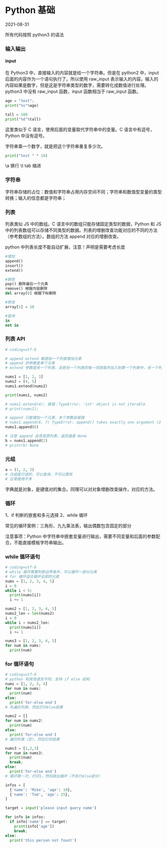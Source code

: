 # Python 基础

2021-08-31

所有代码按照 python3 的语法

### 输入输出

#### input

在 Python3 中，直接输入的内容就是给一个字符串。但是在 python2 中，input 后面的内容作为一个语句执行了。所以使用 raw_input 表示输入的内容。输入的内容如果是数字，但是这是字符串类型的数字，需要转化成数值进行处理。
python3 中没有 raw_input 函数，input 函数相当于 raw_input 函数。

```python
age = "test";
print("%s"%age)

tall = 100
print("%d"%tall)
```

这里类似于 C 语言，使用后面的变量取代字符串中的变量。C 语言中有逗号，Python 中没有逗号。

字符串乘一个数字，就是把这个字符串重复多少次。

```python
print("test " * 10)
```

\a 换行
\t tab 缩进

### 字符串

字符串存储的占位：数值和字符串占用内存空间不同；字符串和数值型变量的类型转换；输入的信息都是字符串；

### 列表

列表类似 JS 中的数组。C 语言中的数组只能存储固定类型的数据，Python 和 JS 中的列表数组可以存储不同类型的数据。列表的增删改查功能对应的不同的方法（参考数组的方法）。数组的方法 append 对应的增删改查。

python 中列表长度不能自动扩展，注意！声明是需要考虑长度

```python
#增加
append()
insert()
extend()

#删除
pop() 删除最后一个元素
remove() 根据内容删除
del array[0] 根据下标删除

#修改
array[1] = 10

#查询
in
not in
```

### 列表 API

```python
# coding=utf-8

# append extend 都是给一个列表增加元素
# append 的参数是单个元素
# extend 参数是另一个列表，会把另一个列表的每一项获取并加入到第一个列表中，另一个列表内容不改变

nums1 = [1, 2, 3]
nums2 = [4, 5]
nums1.extend(nums2)

print(nums1, nums2)

# nums1.extend(4); 报错：TypeError: 'int' object is not iterable
# print(nums1);

# append 只能增加一个元素，多个参数会报错
# nums1.append(6, 7) TypeError: append() takes exactly one argument (2 given)
nums1.append(6)

# 注意 append 会改变原列表，返回值是 None
b = nums1.append(2)
# print(b) None
```

### 元组

```python
a = (1, 2, 3)
# 元组是只读的，可以查询，不可以更改
# 日常使用不多
```

字典就是对象，是键值对的集合。同理可以对对象增删改查操作，对应的方法。

### 循环

1、if 判断的嵌套和多元选择
2、while 循环

常见的循环案例：三角形、九九乘法表，输出偶数包含固定的部分

注意事项：Python 中字符串中嵌套变量进行输出，需要不同变量和后面的参数配合，不能直接模板字符串输出。

### while 循环语句

```python
# coding=utf-8
# while 循环需要判断边界条件，可以循环一部分元素
# for 循环适合循环全部的元素
nums = [1, 2, 3, 4, 5]
i = 0
while i < 5:
  print(nums[i])
  i += 1

nums2 = [1, 2, 3, 4, 5]
nums2_len = len(nums2)
i = 0
while i < nums2_len:
  print(nums[i])
  i += 1

nums3 = [1, 2, 3, 4, 5]
for num in nums:
  print(num)
```

### for 循环语句

```python
# coding=utf-8
# python 和其他语言不同，支持 if else 结构
nums = [1, 2, 3, 4]
for num in nums:
  print(num)
else:
  print('for-else end')
# 先遍历列表，然后打印else结果

nums2 = []
for num in nums2:
  print(num)
else:
  print('for-else end')
# 遍历列表（空），然后打印结果

nums3 = [1,2,3]
for num in nums3:
  print(num)
  break;
else:
  print('for-else end')
# 循环第一次，打印1，然后跳出循环（不执行else部分）

infos = [
  {'name': 'Mike', 'age': 10},
  {'name': 'Tom', 'age': 25},
]

target = input('please input query name')

for info in infos:
  if info['name'] == target:
    print(info['age'])
    break;
else:
  print('this person not fount')
```
